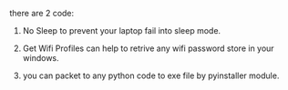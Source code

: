 there are 2 code:

1. No Sleep to prevent your laptop fail into sleep mode.

2. Get Wifi Profiles can help to retrive any wifi password store in your windows.

3. you can packet to any python code to exe file by pyinstaller module.